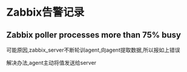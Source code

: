 # Zabbix告警记录

## Zabbix poller processes more than 75% busy

可能原因,zabbix_server不断轮训agent,向agent提取数据,所以报如上错误

解决办法,agent主动将值发送给server
